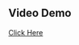  ## Video Demo
 
[Click Here](https://drive.google.com/file/d/1U3fbvUk9NNJsl4vMdJwk1SyiSeQb570U/view?usp=drivesdk)
